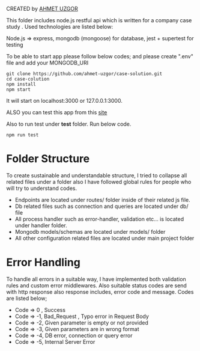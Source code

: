 CREATED by [AHMET UZGOR](https://www.linkedin.com/in/ahmet-uzgor-a1397a134/)

This folder includes node.js restful api which is written for a company case study .
Used technologies are listed below:

Node.js => express, mongodb (mongoose) for database, jest + supertest for testing

To be able to start app please follow below codes; and please create ".env" file and add your MONGODB_URI 
```
git clone https://github.com/ahmet-uzgor/case-solution.git
cd case-colution
npm install
npm start
```
It will start on localhost:3000 or 127.0.0.1:3000.

ALSO you can test this app from this [site](https://obscure-fortress-36622.herokuapp.com/)

Also to run test under __test__ folder. Run below code. 
```
npm run test
```

# Folder Structure
To create sustainable and understandable structure, I tried to collapse all related files under a folder also I have followed global rules for people who will try to understand codes.
- Endpoints are located under routes/ folder inside of their related js file.
- Db related files such as connection and queries are located under db/ file
- All process handler such as error-handler, validation etc... is located under handler folder.
- Mongodb models/schemas are located under models/ folder
- All other configuration related files are located under main project folder

# Error Handling
To handle all errors in a suitable way, I have implemented both validation rules and custom error middlewares.
Also suitable status codes are send with http response also response includes, error code and message.
Codes are listed below;
- Code => 0 , Success
- Code => -1, Bad_Request , Typo error in Request Body
- Code => -2, Given parameter is empty or not provided
- Code => -3, Given parameters are in wrong format
- Code => -4, DB error, connection or query error
- Code => -5, Internal Server Error
